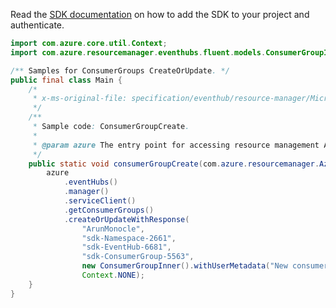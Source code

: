 Read the [SDK documentation](https://github.com/Azure/azure-sdk-for-java/blob/azure-resourcemanager_2.11.0/sdk/resourcemanager/azure-resourcemanager/README.md) on how to add the SDK to your project and authenticate.

```java
import com.azure.core.util.Context;
import com.azure.resourcemanager.eventhubs.fluent.models.ConsumerGroupInner;

/** Samples for ConsumerGroups CreateOrUpdate. */
public final class Main {
    /*
     * x-ms-original-file: specification/eventhub/resource-manager/Microsoft.EventHub/stable/2021-11-01/examples/ConsumerGroup/EHConsumerGroupCreate.json
     */
    /**
     * Sample code: ConsumerGroupCreate.
     *
     * @param azure The entry point for accessing resource management APIs in Azure.
     */
    public static void consumerGroupCreate(com.azure.resourcemanager.AzureResourceManager azure) {
        azure
            .eventHubs()
            .manager()
            .serviceClient()
            .getConsumerGroups()
            .createOrUpdateWithResponse(
                "ArunMonocle",
                "sdk-Namespace-2661",
                "sdk-EventHub-6681",
                "sdk-ConsumerGroup-5563",
                new ConsumerGroupInner().withUserMetadata("New consumergroup"),
                Context.NONE);
    }
}
```
